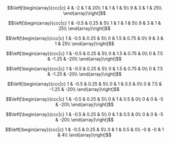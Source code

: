 
$$\left[\begin{array}{ccc|c}
4 & -2 & 1 & 20\\
1 & 1 & 1 & 5\\
9 & 3 & 1 & 25\\
\end{array}\right]$$

$$\left[\begin{array}{ccc|c}
1 & -0.5 & 0.25 & 5\\
1 & 1 & 1 & 5\\
9 & 3 & 1 & 25\\
\end{array}\right]$$

$$\left[\begin{array}{ccc|c}
1 & -0.5 & 0.25 & 5\\
0 & 1.5 & 0.75 & 0\\
9 & 3 & 1 & 25\\
\end{array}\right]$$

$$\left[\begin{array}{ccc|c}
1 & -0.5 & 0.25 & 5\\
0 & 1.5 & 0.75 & 0\\
0 & 7.5 & -1.25 & -20\\
\end{array}\right]$$

$$\left[\begin{array}{ccc|c}
1 & -0.5 & 0.25 & 5\\
0 & 1.5 & 0.75 & 0\\
0 & 7.5 & -1.25 & -20\\
\end{array}\right]$$

$$\left[\begin{array}{ccc|c}
1 & -0.5 & 0.25 & 5\\
0 & 1 & 0.5 & 0\\
0 & 7.5 & -1.25 & -20\\
\end{array}\right]$$

$$\left[\begin{array}{ccc|c}
1 & -0.5 & 0.25 & 5\\
0 & 1 & 0.5 & 0\\
0 & 0 & -5 & -20\\
\end{array}\right]$$

$$\left[\begin{array}{ccc|c}
1 & -0.5 & 0.25 & 5\\
0 & 1 & 0.5 & 0\\
0 & 0 & -5 & -20\\
\end{array}\right]$$

$$\left[\begin{array}{ccc|c}
1 & -0.5 & 0.25 & 5\\
0 & 1 & 0.5 & 0\\
-0 & -0 & 1 & 4\\
\end{array}\right]$$
